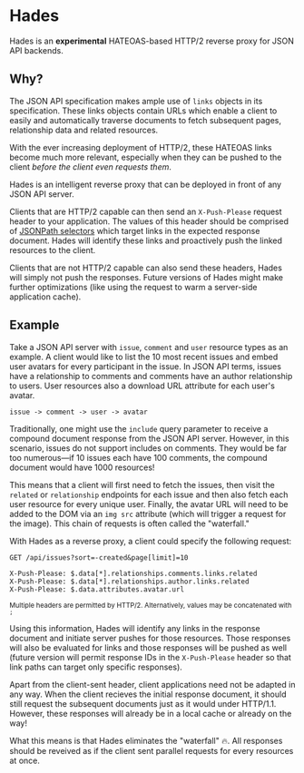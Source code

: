 Hades
===

Hades is an **experimental** HATEOAS-based HTTP/2 reverse proxy for JSON API backends.

## Why?
The JSON API specification makes ample use of `links` objects in its
specification. These links objects contain URLs which enable a client to easily
and automatically traverse documents to fetch subsequent pages, relationship
data and related resources.

With the ever increasing deployment of HTTP/2, these HATEOAS links become much
more relevant, especially when they can be pushed to the client _before the
client even requests them_.

Hades is an intelligent reverse proxy that can be deployed in front of any
JSON API server.

Clients that are HTTP/2 capable can then send an `X-Push-Please` request header
to your application. The values of this header should be comprised of [JSONPath selectors](http://goessner.net/articles/JsonPath/index.html#e2)
which target links in the expected response document. Hades will identify these
links and proactively push the linked resources to the client.

Clients that are not HTTP/2 capable can also send these headers, Hades will
simply not push the responses. Future versions of Hades might make further
optimizations (like using the request to warm a server-side application cache).

## Example
Take a JSON API server with `issue`, `comment` and `user` resource types as an
example. A client would like to list the 10 most recent issues and embed user
avatars for every participant in the issue. In JSON API terms, issues have a
relationship to comments and comments have an author relationship to users. User
resources also a download URL attribute for each user's avatar.

`issue -> comment -> user -> avatar`

Traditionally, one might use the `include` query parameter to receive a compound
document response from the JSON API server. However, in this scenario, issues do
not support includes on comments. They would be far too numerous&mdash;if 10
issues each have 100 comments, the compound document would have 1000 resources!

This means that a client will first need to fetch the issues, then visit the
`related` or `relationship` endpoints for each issue and then also fetch each
user resource for every unique user. Finally, the avatar URL will need to be
added to the DOM via an `img src` attribute (which will trigger a request for 
the image). This chain of requests is often called the "waterfall."

With Hades as a reverse proxy, a client could specify the following request:

```
GET /api/issues?sort=-created&page[limit]=10

X-Push-Please: $.data[*].relationships.comments.links.related
X-Push-Please: $.data[*].relationships.author.links.related
X-Push-Please: $.data.attributes.avatar.url
```
<sup>Multiple headers are permitted by HTTP/2. Alternatively, values may be
concatenated with `;`</sup>

Using this information, Hades will identify any links in the response document
and initiate server pushes for those resources. Those responses will also be
evaluated for links and those responses will be pushed as well (future version
will permit response IDs in the `X-Push-Please` header so that link paths can
target only specific responses).

Apart from the client-sent header, client applications need not be adapted in
any way. When the client recieves the initial response document, it should still
request the subsequent documents just as it would under HTTP/1.1. However, these
responses will already be in a local cache or already on the way!

What this means is that Hades eliminates the "waterfall" 🔥. All responses
should be reveived as if the client sent parallel requests for every resources at
once.
